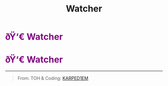 ﻿---
lang: en-US
title: Watcher
prev: Torch
next: 
---
# <font color=#800080>ðŸ‘€ <b>Watcher</b></font> <Badge text="Helpful" type="tip" vertical="middle"/>
# <font color=#800080>ðŸ‘€ <b>Watcher</b></font> <Badge text="Helpful" type="tip" vertical="middle"/>
---

> From: TOH & Coding: [KARPED1EM](https://github.com/KARPED1EM)

